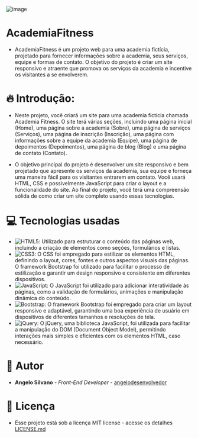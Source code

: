 ![image](https://github.com/angelodesenvolvedor/AcademiaFitness/assets/98216100/4ada574e-9a71-4929-95b9-94251d964e90)

# AcademiaFitness
* AcademiaFitness é um projeto web para uma academia fictícia, projetado para fornecer informações sobre a academia, seus serviços, equipe e formas de contato. O objetivo do projeto é criar um site responsivo e atraente que promova os serviços da academia e incentive os visitantes a se envolverem.

# 🔥 Introdução:
- Neste projeto, você criará um site para uma academia fictícia chamada Academia Fitness. O site terá várias seções, incluindo uma página inicial (Home), uma página sobre a academia (Sobre), uma página de serviços (Serviços), uma página de inscrição (Inscrição), uma página com informações sobre a equipe da academia (Equipe), uma página de depoimentos (Depoimentos), uma página de blog (Blog) e uma página de contato (Contato).

- O objetivo principal do projeto é desenvolver um site responsivo e bem projetado que apresente os serviços da academia, sua equipe e forneça uma maneira fácil para os visitantes entrarem em contato. Você usará HTML, CSS e possivelmente JavaScript para criar o layout e a funcionalidade do site. Ao final do projeto, você terá uma compreensão sólida de como criar um site completo usando essas tecnologias.  

# 💻 Tecnologias usadas

- ![HTML5](https://img.shields.io/badge/html5-%23E34F26.svg?style=for-the-badge&logo=html5&logoColor=white): Utilizado para estruturar o conteúdo das páginas web, incluindo a criação de elementos como seções, formulários e listas.
- ![CSS3](https://img.shields.io/badge/css3-%231572B6.svg?style=for-the-badge&logo=css3&logoColor=white): O CSS foi empregado para estilizar os elementos HTML, definindo o layout, cores, fontes e outros aspectos visuais das páginas. O framework Bootstrap foi utilizado para facilitar o processo de estilização e garantir um design responsivo e consistente em diferentes dispositivos.
- ![JavaScript](https://img.shields.io/badge/javascript-%23323330.svg?style=for-the-badge&logo=javascript&logoColor=%23F7DF1E): O JavaScript foi utilizado para adicionar interatividade às páginas, como a validação de formulários, animações e manipulação dinâmica do conteúdo.
- ![Bootstrap](https://img.shields.io/badge/bootstrap-%238511FA.svg?style=for-the-badge&logo=bootstrap&logoColor=white): O framework Bootstrap foi empregado para criar um layout responsivo e adaptável, garantindo uma boa experiência de usuário em dispositivos de diferentes tamanhos e resoluções de tela.
- ![jQuery](https://img.shields.io/badge/jquery-%230769AD.svg?style=for-the-badge&logo=jquery&logoColor=white): O jQuery, uma biblioteca JavaScript, foi utilizada para facilitar a manipulação do DOM (Document Object Model), permitindo interações mais simples e eficientes com os elementos HTML, caso necessário.

# 👷 Autor
* **Angelo Silvano** - *Front-End Developer* - [angelodesenvolvedor](https://github.com/angelodesenvolvedor)
  
# 📄 Licença
- Esse projeto está sob a licença MIT license - acesse os detalhes [LICENSE.md](https://github.com/angelodesenvolvedor/AcademiaFitness/tree/main?tab=MIT-1-ov-file)

